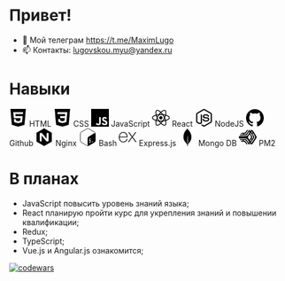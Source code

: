 # Привет!
- 💬 Мой телеграм https://t.me/MaximLugo
- 📫 Контакты: lugovskou.myu@yandex.ru
# Навыки
<img height="32" width="32" src="https://github.com/Lugovskoy-Maxim/Lugovskoy-Maxim/blob/main/icon/html5.svg" /> HTML
<img height="32" width="32" src="https://github.com/Lugovskoy-Maxim/Lugovskoy-Maxim/blob/main/icon/css3.svg" /> CSS
<img height="32" width="32" src="https://github.com/Lugovskoy-Maxim/Lugovskoy-Maxim/blob/main/icon/javascript.svg" /> JavaScript
 <img height="32" width="32" src="https://github.com/Lugovskoy-Maxim/Lugovskoy-Maxim/blob/main/icon/react.svg" /> React
 <img height="32" width="32" src="https://github.com/Lugovskoy-Maxim/Lugovskoy-Maxim/blob/main/icon/nodedotjs.svg" /> NodeJS
 <img height="32" width="32" src="https://github.com/Lugovskoy-Maxim/Lugovskoy-Maxim/blob/main/icon/github.svg" /> Github
<img height="32" width="32" src="https://github.com/Lugovskoy-Maxim/Lugovskoy-Maxim/blob/main/icon/nginx.svg" /> Nginx
<img height="32" width="32" src="https://github.com/Lugovskoy-Maxim/Lugovskoy-Maxim/blob/main/icon/gnubash.svg" />
Bash
<img height="32" width="32" src="https://github.com/Lugovskoy-Maxim/Lugovskoy-Maxim/blob/main/icon/express.svg" /> Express.js
<img height="32" width="32" src="https://github.com/Lugovskoy-Maxim/Lugovskoy-Maxim/blob/main/icon/mongodb.svg" /> Mongo DB
<img height="32" width="32" src="https://github.com/Lugovskoy-Maxim/Lugovskoy-Maxim/blob/main/icon/pm2.svg" /> PM2
#  В планах
- JavaScript повысить уровень знаний языка;
- React планирую пройти курс для укрепления знаний и повышении квалификации;
- Redux;
- TypeScript;
- Vue.js и Angular.js ознакомится;


[![codewars](https://www.codewars.com/users/Lugovskoy-Maxim/badges/large)](https://www.codewars.com/users/Lugovskoy-Maxim/)  
